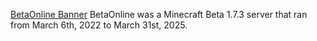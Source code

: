[BetaOnline Banner](https://raw.githubusercontent.com/zion-garner/betaonline/refs/heads/main/archive/bonus/logos/BetaOnline_Logo_Banner_Transparent.png)
BetaOnline was a Minecraft Beta 1.7.3 server that ran from March 6th, 2022 to March 31st, 2025.
